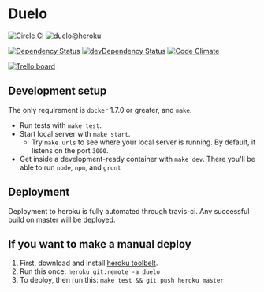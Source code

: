# Duelo

[![Circle CI](https://circleci.com/gh/jpbochi/duelo.png)](https://circleci.com/gh/jpbochi/duelo)
[![duelo@heroku](https://heroku-badge.herokuapp.com/?app=duelo&style=flat)](http://duelo.herokuapp.com/)

[![Dependency Status](https://david-dm.org/jpbochi/duelo.png)](https://david-dm.org/jpbochi/duelo)
[![devDependency Status](https://david-dm.org/jpbochi/duelo/dev-status.png)](https://david-dm.org/jpbochi/duelo#info=devDependencies)
[![Code Climate](https://codeclimate.com/github/jpbochi/duelo.png)](https://codeclimate.com/github/jpbochi/duelo)

[![Trello board](http://i.picresize.com/images/2015/10/04/7KGth.png)](https://trello.com/board/duelo-js/5105a4da52f437bd250034df)

## Development setup

The only requirement is `docker` 1.7.0 or greater, and `make`.

- Run tests with `make test`.
- Start local server with `make start`.
  - Try `make urls` to see where your local server is running. By default, it listens on the port `3000`.
- Get inside a development-ready container with `make dev`. There you'll be able to run `node`, `npm`, and `grunt`

## Deployment

Deployment to heroku is fully automated through travis-ci. Any successful build on master will be deployed.

## If you want to make a manual deploy

1. First, download and install [heroku toolbelt](https://toolbelt.herokuapp.com/).
2. Run this once: `heroku git:remote -a duelo`
3. To deploy, then run this: `make test && git push heroku master`
